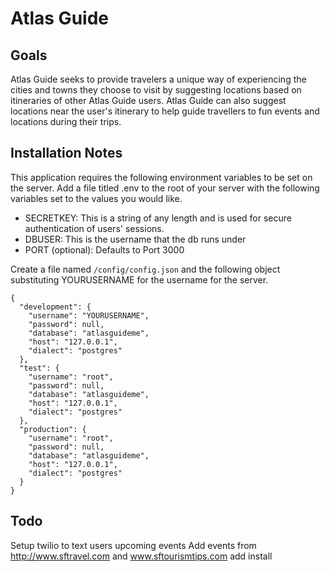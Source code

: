 # Atlas Guide
## Goals
Atlas Guide seeks to provide travelers a unique way of experiencing the cities and towns they choose to visit by suggesting locations based on itineraries of other Atlas Guide users. Atlas Guide can also suggest locations near the user's itinerary to help guide travellers to fun events and locations during their trips. 

## Installation Notes
This application requires the following environment variables to be set on the server. Add a file titled .env to the root of your server with the following variables set to the values you would like.
- SECRETKEY: This is a string of any length and is used for secure authentication of users' sessions.
- DBUSER: This is the username that the db runs under
- PORT (optional):  Defaults to Port 3000 


Create a file named ``` /config/config.json ``` and the following object 
substituting YOURUSERNAME for the username for the server.

```
{
  "development": {
    "username": "YOURUSERNAME",
    "password": null,
    "database": "atlasguideme",
    "host": "127.0.0.1",
    "dialect": "postgres"
  },
  "test": {
    "username": "root",
    "password": null,
    "database": "atlasguideme",
    "host": "127.0.0.1",
    "dialect": "postgres"
  },
  "production": {
    "username": "root",
    "password": null,
    "database": "atlasguideme",
    "host": "127.0.0.1",
    "dialect": "postgres"
  }
}
```

## Todo
Setup twilio to text users upcoming events
Add events from http://www.sftravel.com and www.sftourismtips.com
add install 